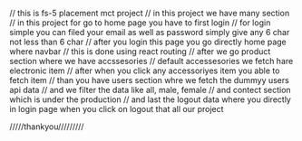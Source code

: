 // this is fs-5 placement mct project
// in this project we have many section 
// in this project for go to home page you have to  first login
// for login simple you can filed your email as well as password simply give any 6 char not less than 6 char
// after you login this page you go directly home page where navbar 
// this is done using react routing 
// after we go product section where we have accssesories 
// default accessesories we fetch hare electronic item 
// after when you click any accessoriyes item you able to fetch item
// than you have users section whre we fetch the dummyy users api data 
// and we filter the data like all, male, female 
// and contect section which is under the production
// and last the logout data where you directly in login page when you click on logout 
that all our project

/////thankyou/////////